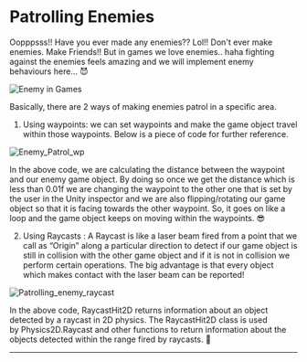 # Patrolling Enemies

Oopppsss!! Have you ever made any enemies?? Lol!! Don't ever make enemies. Make Friends!! But in games we love enemies.. haha fighting against the enemies feels amazing and we will implement enemy behaviours here... 😈 

![Enemy in Games](https://media.giphy.com/media/TgOOIJcXlQ0h7tGQKX/giphy.gif)

Basically, there are 2 ways of making enemies patrol in a specific area.

  1. Using waypoints: we can set waypoints and make the game object travel within those waypoints. Below is a piece of code for further reference.
  
  ![Enemy_Patrol_wp](https://user-images.githubusercontent.com/44625252/152816830-39abcdbb-3327-40a7-ac92-517e3f578b6d.png)
  
  In the above code, we are calculating the distance between the waypoint and our enemy game object. By doing so once we get the distance which is less than 0.01f we are changing the waypoint to the other one that is set by the user in the Unity inspector and we are also flipping/rotating our game object so that it is facing towards the other waypoint. So, it goes on like a loop and the game object keeps on moving within the waypoints. 😎
  
  2. Using Raycasts : A Raycast is like a laser beam fired from a point that we call as “Origin” along a particular direction to detect if our game object is still in collision with the other game object and if it is not in collision we perform certain operations. The big advantage is that every object which makes contact with the laser beam can be reported!

  ![Patrolling_enemy_raycast](https://user-images.githubusercontent.com/44625252/152816986-881e7d93-a619-4dea-9bda-7aad1e4f4c90.png)

  In the above code, RaycastHit2D returns information about an object detected by a raycast in 2D physics. The RaycastHit2D class is used by Physics2D.Raycast and other functions to return information about the objects detected within the range fired by raycasts. 👾


---
